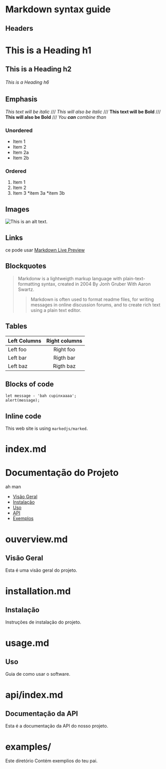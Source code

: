 # Markdown syntax guide

## Headers 

# This is a Heading h1
## This is a Heading h2
###### This is a Heading h6

## Emphasis
*This text will be italic*
///
_This will also be italic_
///
**This text will be Bold**
///
__This will also be Bold__
///
_You **can** combine than_

### Unordered
* Item 1
* Item 2
* Item 2a
* Item 2b

### Ordered
1. Item 1
2. Item 2
3. Item 3
    *item 3a
    *item 3b

## Images 
![This is an alt text.](https://encrypted-tbn0.gstatic.com/images?q=tbn:ANd9GcQMLajIw9zfEOONqBvtUH5vSFimpGv2opVK-Q&s.webp "This is a sample image.")
## Links 
ce pode usar [Markdown Live Preview](https://encrypted-tbn0.gstatic.com/images?q=tbn:ANd9GcQMLajIw9zfEOONqBvtUH5vSFimpGv2opVK-Q&s)

## Blockquotes
> Markdonw is a lightweigth markup language with plain-text-formatting syntax, created in 2004 By Jonh Gruber With Aaron Swartz. 
>
>> Markdown is often used to format readme files, for writing messages in online discussion forums, and to create rich text using a plain text editor.

## Tables 

|  Left Columns    |    Right columns      |
| ---------------  |:---------------------:|
|  Left foo        |      Right foo        |           
|  Left bar        |      Rigth bar        |
|  Left baz        |      Rigth baz        |

## Blocks of code 
```
let message - 'bah cupinxaaaa';
alert(message);
```
## Inline code 

This web site is using `markedjs/marked`.

# index.md
# Documentação do Projeto 

ah man

- [Visão Geral](ouverview.nd)
- [Instalação](installation.md)
- [Uso](usage.md)
- [API](api/index.md)
- [Exemplos](examples/)

# ouverview.md

## Visão Geral 

Esta é uma visão geral do projeto.

# installation.md 

## Instalação 

Instruções de instalação do projeto.

#  usage.md 
## Uso 

Guia de como usar o software.

# api/index.md
## Documentação da API

Esta é a documentação da API do nosso projeto.

# examples/

Este diretório Contém exemplios do teu pai.

